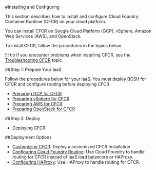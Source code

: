 #Installing and Configuring

This section describes how to install and configure Cloud Foundry Container Runtime (CFCR) on your cloud platform.

You can install CFCR on Google Cloud Platform (GCP), vSphere, Amazon Web Services (AWS), and OpenStack.

To install CFCR, follow the procedures in the topics below.

!!! tip
	If you encounter problems when installing CFCR, see the [Troubleshooting CFCR](../managing/troubleshooting.md) topic.

##Step 1: Prepare Your IaaS

Follow the procedures below for your IaaS. You must deploy BOSH for CFCR and configure routing before deploying CFCR.

* [Preparing GCP for CFCR](gcp/)
* [Preparing vSphere for CFCR](vsphere/)
* [Preparing AWS for CFCR](aws/)
* [Preparing OpenStack for CFCR](openstack/)

##Step 2: Deploy  

* [Deploying CFCR](deploying-cfcr/)

##Deployment Options

* [Customizing CFCR](customizing-cfcr/): Deploy a customized CFCR installation.
* [Configuring Cloud Foundry Routing](cf-routing/): Use Cloud Foundry to handle routing for CFCR instead of IaaS load balancers or HAProxy.
* [Configuring HAProxy](haproxy/): Use HAProxy to handle routing for CFCR.